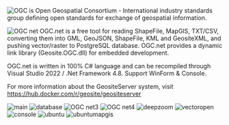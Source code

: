 ![OGC](https://user-images.githubusercontent.com/18747589/133953815-4e82a879-689c-4e31-9c26-ed66e2884d58.png) is Open Geospatial Consortium - International industry standards group defining open standards for exchange of geospatial information.

![OGC net](https://user-images.githubusercontent.com/18747589/135204947-1c49d178-1968-4012-ad0d-a8f00131a80f.png)
OGC.net is a free tool for reading ShapeFile, MapGIS, TXT/CSV,  converting them into GML, GeoJSON, ShapeFile, KML and GeositeXML, and pushing vector/raster to PostgreSQL database.
OGC.net provides a dynamic link library (Geosite.OGC.dll) for embedded development.

OGC.net is written in 100% C# language and can be recompiled through Visual Studio 2022 / .Net Framework 4.8. Support WinForm & Console.

For more information about the GeositeServer system, visit https://hub.docker.com/r/geosite/geositeserver

![main](https://user-images.githubusercontent.com/18747589/140446546-12d14265-36f3-4dfe-b17f-01ba24334dd3.png)
![database](https://user-images.githubusercontent.com/18747589/140446576-31b371b0-7bac-40b2-9e66-220e4c7e89f9.png)
![OGC net3](https://user-images.githubusercontent.com/18747589/133953864-e796053c-880e-44c3-a121-5ffd14f572e9.png)
![OGC net4](https://user-images.githubusercontent.com/18747589/133953865-7832b9e2-adae-49e9-aa66-ea5a3bd66e4d.png)
![deepzoom](https://user-images.githubusercontent.com/18747589/138704082-74cb51a6-62af-49ff-81c0-694438aa82ba.png)
![vectoropen](https://user-images.githubusercontent.com/18747589/135033496-bdeb09e5-5094-4dc7-a7c8-0f22548f8c16.png)
![console](https://user-images.githubusercontent.com/18747589/138637650-19224231-0e18-48f7-a2b0-5d15b7d76286.png)
![ubuntu](https://user-images.githubusercontent.com/18747589/138806605-c6918c53-2915-4c45-a5b0-52d1210fdfdd.png)
![ubuntumapgis](https://user-images.githubusercontent.com/18747589/139576492-26f25235-aa62-4f57-bbe5-b19d10b0a7f7.png)
